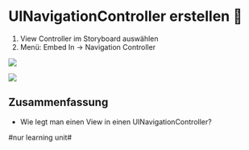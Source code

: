 # UINavigationController erstellen 🥞

1. View Controller im Storyboard auswählen
2. Menü: Embed In -\> Navigation Controller

![][image-1]


![][image-2]


## Zusammenfassung
- Wie legt man einen View in einen UINavigationController?

[image-1]:	assets/4c99cb_338b4515f6cb4519943bcae41f198ba0~mv2.png
[image-2]:	assets/4c99cb_965ca34dd5514039b059b0def1ee7be3~mv2.png

#nur learning unit#
